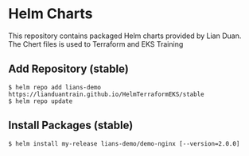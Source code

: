 # Helm Charts

This repository contains packaged Helm charts provided by Lian Duan.   
The Chert files is used to Terraform and EKS Training


## Add Repository (stable)
`$ helm repo add lians-demo  https://lianduantrain.github.io/HelmTerraformEKS/stable`   
`$ helm repo update`

## Install Packages (stable)  
`$ helm install my-release lians-demo/demo-nginx [--version=2.0.0]`  

